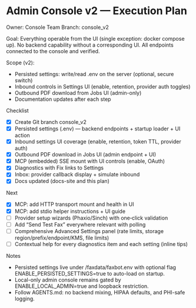# Admin Console v2 — Execution Plan

Owner: Console Team
Branch: console_v2

Goal: Everything operable from the UI (single exception: docker compose up). No backend capability without a corresponding UI. All endpoints connected to the console and verified.

Scope (v2):
- Persisted settings: write/read .env on the server (optional, secure switch)
- Inbound controls in Settings UI (enable, retention, provider auth toggles)
- Outbound PDF download from Jobs UI (admin-only)
- Documentation updates after each step

Checklist
- [x] Create Git branch console_v2
- [x] Persisted settings (.env) — backend endpoints + startup loader + UI action
- [x] Inbound settings UI coverage (enable, retention, token TTL, provider auth)
- [x] Outbound PDF download in Jobs UI (admin endpoint + UI)
- [x] MCP (embedded) SSE mount with UI controls (enable, OAuth)
- [x] Diagnostics with Fix links to Settings
- [x] Inbox: provider callback display + simulate inbound
- [x] Docs updated (docs-site and this plan)

Next
- [x] MCP: add HTTP transport mount and health in UI
- [x] MCP: add stdio helper instructions + UI guide
- [ ] Provider setup wizards (Phaxio/Sinch) with one‑click validation
- [ ] Add “Send Test Fax” everywhere relevant with polling
- [ ] Comprehensive Advanced Settings panel (rate limits, storage region/prefix/endpoint/KMS, file limits)
- [ ] Contextual help for every diagnostics item and each setting (inline tips)

Notes
- Persisted settings live under /faxdata/faxbot.env with optional flag ENABLE_PERSISTED_SETTINGS=true to auto-load on startup.
- Local-only admin console remains gated by ENABLE_LOCAL_ADMIN=true and loopback restriction.
- Follow AGENTS.md: no backend mixing, HIPAA defaults, and PHI-safe logging.
